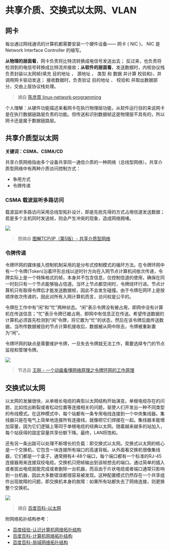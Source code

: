 # 共享介质、交换式以太网、VLAN

## 网卡

每台通过网线通讯的计算机都需要安装一个硬件设备—— 网卡 ( NIC )， NIC 是 Network Interface Controller 的缩写。

**从物理的层面看**，网卡负责将比特流转换成电信号发送出去； 反过来，也负责将检测到的电信号转换成比特流并接收；**从软件的层面看**，发送数据时，内核协议栈负责封装以太网帧(填充 目的地址 ， 源地址 ， 类型 和 数据 并计算 校验和)，并调用网卡驱动发送； 接收数据时，负责验证 目的地址 、 校验和 并取出数据部分，交由上层协议栈处理。

> 摘自 [陈彦霏 linux-network-programming](https://linux-network-programming.readthedocs.io/zh_CN/latest/protocols/ethernet.html)

个人理解：从硬件功能描述来看网卡在执行物理层功能，从软件运行目的来说网卡是在执行数据链路层负责的功能。但传送和识别数据帧这是物理层不具有的，所以网卡还是属于数据链路层。

## 共享介质型以太网

**关键词：CSMA、CSMA/CD**

共享介质网络指由多个设备共享同一通信介质的一种网络（总线型网络）。共享介质型网络中有两种介质访问控制方式：

* 争用方式
* 令牌传递

### CSMA 载波监听多路访问

载波监听多路访问采用总线型拓扑设计，即是先抢先得的方式占用信道发送数据；若是多个主机同时发送帧，则会产生冲突的现象，造成网络拥堵。

![](https://i.postimg.cc/vTvLFdBB/UyY.jpg)

> 图摘自 [ 图解TCP/IP（第5版）- 共享介质型网络](https://www.ituring.com.cn/book/miniarticle/42608)

### 令牌传递

令牌环网的媒体接入控制机制采用的是分布式控制模式的循环方法。在令牌环网中有一个令牌(Token)沿着环形总线以逆时针方向在入网节点计算机间依次传递，令牌实际上是一个特殊格式的帧，本身并不包含信息，仅控制信道的使用，确保在同一时刻只有一个节点能够独占信道。当环上节点都空闲时，令牌绕环行进。节点计算机只有取得令牌后才能发送数据帧，因此不会发生碰撞。由于令牌在网环上是按顺序依次传递的，因此对所有入网计算机而言，访问权是公平的。

令牌在工作中有“闲”和“忙”两种状态。“闲”表示令牌没有被占用，即网中没有计算机在传送信息；“忙”表示令牌已被占用，即网中有信息正在传送。希望传送数据的计算机必须首先检测到“闲”令牌，将它置为“忙”的状态，然后在该令牌后面传送数据。当所传数据被目的节点计算机接收后，数据被从网中除去，令牌被重新置为“闲”。

令牌环网的缺点是需要维护令牌，一旦失去令牌就无法工作，需要选择专门的节点监视和管理令牌。

![](https://i.postimg.cc/0yyRdjyn/15246473058058711fc585f.gif)

> 节选自 [王刚 - 一个动画看懂网络原理之令牌环网的工作原理](http://www.wonggang.com/8151.html)

## 交换式以太网

以太网的发展很快，从单根长电缆的典型以太网结构开始演变。单根电缆存在的问题，比如找出断裂或者松动位置等连接相关的问题，驱使人们开发出一种不同类型的布线模式。在这种模式中，每个站都有一条专用电线连接到一个中央集线器。集线器只是在电气上简单地连接所有连接线，就像把它们焊接在一起。集线器本能增加容量，因为它们逻辑上等同于单根电缆的经典以太网。随着越来越多的站加入，每个站获得的固定容量共享份额下降。最终，LAN将饱和。

还有另一条出路可以处理不断增长的负载：即交换式以太网。交换式以太网的核心是一个交换机，它包含一块连接所有端口的高速背板。从外面看交换机很像集线器，它们都是一个盒子，通常拥有4-48个端口，每个端口都有一个标准的RJ-45连接器用来连接双绞电缆。交换机只把帧输出到该帧想去的端口。通过简单的插入或者拔出电缆就能完成或者删除一台机器，而且由于片状电缆或者端口通常只影响到一台机器，因此大多数错误都很容易被发现。这种配置模式仍然存在一个共享组件出现故障的问题，即交换机本身的故障：如果所有站都失去了网络连接，则更换整个交换机。

![](https://i.postimg.cc/W46WRHFc/d6b.png)

> 摘自 [百度百科-以太网](https://baike.baidu.com/item/%E4%BB%A5%E5%A4%AA%E7%BD%91/99684?fr=aladdin)

 附网络拓扑结构参考：

* [百度经验-认识计算机网络拓扑结构](https://jingyan.baidu.com/article/09ea3ede69b7c4c0aede39d1.html)
* [百度百科-计算机网络拓扑结构](https://baike.baidu.com/item/%E8%AE%A1%E7%AE%97%E6%9C%BA%E7%BD%91%E7%BB%9C%E6%8B%93%E6%89%91%E7%BB%93%E6%9E%84/10230127)
* [百度百科-局域网络拓扑结构](https://baike.baidu.com/item/%E5%B1%80%E5%9F%9F%E7%BD%91%E7%BB%9C%E6%8B%93%E6%89%91%E7%BB%93%E6%9E%84/21149646)
